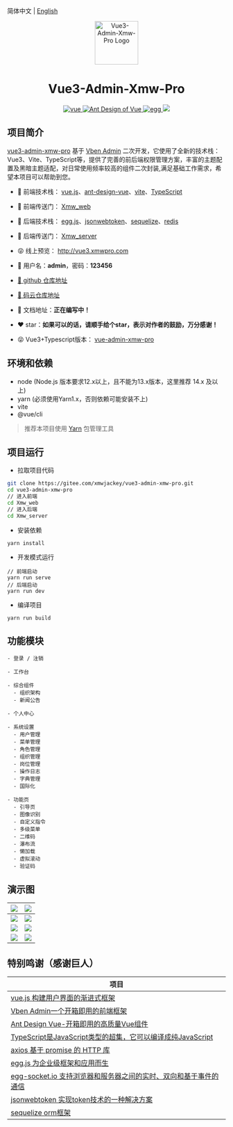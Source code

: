 简体中文 | [English](./README.en-US.md)

<p align="center"><img width="100" src="https://xmwpro.oss-cn-beijing.aliyuncs.com/vue-admin-xmw-pro/logo.svg" alt="Vue3-Admin-Xmw-Pro Logo"></p>

<h1 align="center">Vue3-Admin-Xmw-Pro</h1>

<p align="center">
  <a href="https://github.com/vuejs/vue/" target="_blank">
    <img src="https://xmwpro.oss-cn-beijing.aliyuncs.com/vue3-admin-xmw-pro/vue.svg" alt="vue">
  </a>
  <a href="https://github.com/vueComponent/ant-design-vue/" target="_blank">
    <img src="https://xmwpro.oss-cn-beijing.aliyuncs.com/vue3-admin-xmw-pro/antd.svg" alt="Ant Design of Vue">
  </a>
  <a href="https://github.com/eggjs/egg/" target="_blank">
    <img src="https://xmwpro.oss-cn-beijing.aliyuncs.com/vue3-admin-xmw-pro/egg.svg" alt="egg">
  </a>
  <a>
    <img src="https://xmwpro.oss-cn-beijing.aliyuncs.com/vue3-admin-xmw-pro/build.svg">
  </a>
</p>

## 项目简介

  [vue3-admin-xmw-pro](http://vue3.xmwpro.com/) 基于 [Vben Admin](https://github.com/anncwb/vue-vben-admin/) 二次开发，它使用了全新的技术栈：Vue3、Vite、TypeScript等，提供了完善的前后端权限管理方案，丰富的主题配置及黑暗主题适配，对日常使用频率较高的组件二次封装,满足基础工作需求，希望本项目可以帮助到您。

- 🎯 前端技术栈： [vue.js](https://github.com/vuejs/vue/)、[ant-design-vue](https://github.com/vueComponent/ant-design-vue/)、[vite](https://github.com/vitejs/vite/)、[TypeScript](https://github.com/microsoft/TypeScript)

- 🔗 前端传送门： [Xmw_web](./Xmw_web)

- 🎯 后端技术栈： [egg.js](https://github.com/eggjs/egg/)、[jsonwebtoken](https://github.com/auth0/node-jsonwebtoken/)、[sequelize](https://github.com/sequelize/sequelize/)、[redis](https://github.com/redis/redis/)

- 🔗 后端传送门： [Xmw_server](./Xmw_server)

- 😝 线上预览： http://vue3.xmwpro.com

- 🔑 用户名：**admin**，密码：**123456**

- [🚀 github 仓库地址](https://github.com/FollowTrend/vue3-xmw-admin-pro/)

- [🚀 码云仓库地址](https://gitee.com/xmwjackey/vue3-admin-xmw-pro/)

- 📄 文档地址：**正在编写中！**

- ❤️ star：**如果可以的话，请顺手给个star，表示对作者的鼓励，万分感谢！**

- 😝 Vue3+Typescript版本： [vue-admin-xmw-pro](https://gitee.com/xmwjackey/vue-admin-xmw-pro/)

## 环境和依赖

- node (Node.js 版本要求12.x以上，且不能为13.x版本，这里推荐 14.x 及以上)
- yarn (必须使用Yarn1.x，否则依赖可能安装不上)
- vite
- @vue/cli

> 推荐本项目使用 [Yarn](https://yarnpkg.com/) 包管理工具

## 项目运行

- 拉取项目代码
```bash
git clone https://gitee.com/xmwjackey/vue3-admin-xmw-pro.git
cd vue3-admin-xmw-pro
// 进入前端
cd Xmw_web
// 进入后端
cd Xmw_server
```

- 安装依赖
```
yarn install
```

- 开发模式运行
```
// 前端启动
yarn run serve
// 后端启动
yarn run dev
```

- 编译项目
```
yarn run build
```

## 功能模块

```
- 登录 / 注销

- 工作台

- 综合组件
  - 组织架构
  - 新闻公告

- 个人中心

- 系统设置
  - 用户管理
  - 菜单管理
  - 角色管理
  - 组织管理
  - 岗位管理
  - 操作日志
  - 字典管理
  - 国际化

- 功能页
  - 引导页
  - 图像识别
  - 自定义指令
  - 多级菜单
  - 二维码
  - 瀑布流
  - 懒加载
  - 虚拟滚动
  - 验证码

```

## 演示图

| ![](https://xmwpro.oss-cn-beijing.aliyuncs.com/vue3-admin-xmw-pro/login.jpg) | ![](https://xmwpro.oss-cn-beijing.aliyuncs.com/vue3-admin-xmw-pro/workbench.jpg) |
| ------------------------------------------------------------ | ------------------------------------------------------------ |
| ![](https://xmwpro.oss-cn-beijing.aliyuncs.com/vue3-admin-xmw-pro/personal.jpg) | ![](https://xmwpro.oss-cn-beijing.aliyuncs.com/vue3-admin-xmw-pro/menuManagement.jpg) |
| ![](https://xmwpro.oss-cn-beijing.aliyuncs.com/vue3-admin-xmw-pro/customDirective.jpg) | ![](https://xmwpro.oss-cn-beijing.aliyuncs.com/vue3-admin-xmw-pro/qrcode.jpg) |
| ![](https://xmwpro.oss-cn-beijing.aliyuncs.com/vue3-admin-xmw-pro/captcha.jpg) | ![](https://xmwpro.oss-cn-beijing.aliyuncs.com/vue3-admin-xmw-pro/lazyLoad.png) |

## 特别鸣谢（感谢巨人）

| 项目                                                          |
| ---------------------------------------------------------------- |
| [vue.js 构建用户界面的渐进式框架](https://github.com/vuejs/vue/)                              |
| [Vben Admin一个开箱即用的前端框架](https://github.com/anncwb/vue-vben-admin/)     |
| [Ant Design Vue-开箱即用的高质量Vue组件](https://github.com/vueComponent/ant-design-vue/) |
| [TypeScript是JavaScript类型的超集，它可以编译成纯JavaScript](https://github.com/microsoft/TypeScript/) |
| [axios 基于 promise 的 HTTP 库](https://github.com/axios/axios/)                          |
| [egg.js 为企业级框架和应用而生](https://github.com/eggjs/egg/)                              |
| [egg-socket.io 支持浏览器和服务器之间的实时、双向和基于事件的通信](https://github.com/eggjs/egg-socket.io/)     |
| [jsonwebtoken 实现token技术的一种解决方案](https://github.com/auth0/node-jsonwebtoken/) |
| [sequelize orm框架](https://github.com/sequelize/sequelize/)                          |
